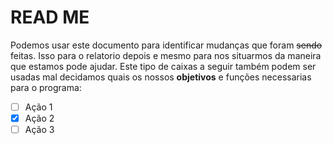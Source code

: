 # READ ME
Podemos usar este documento para identificar mudanças que foram ~~sendo~~ feitas. Isso para o relatorio depois e mesmo para nos situarmos da maneira que estamos pode ajudar.
Este tipo de caixas a seguir também podem ser usadas mal decidamos quais os nossos __objetivos__ e funções necessarias para o programa:
- [ ] Ação 1
- [x] Ação 2
- [ ] Ação 3
